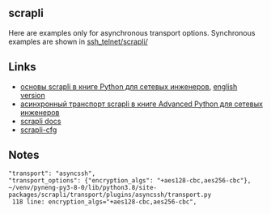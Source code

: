 ## scrapli

Here are examples only for asynchronous transport options. Synchronous
examples are shown in [ssh_telnet/scrapli/](https://github.com/natenka/pyneng-examples/tree/main/ssh_telnet/scrapli)

## Links

* [основы scrapli в книге Python для сетевых инженеров](https://pyneng.readthedocs.io/ru/latest/book/18_ssh_telnet/scrapli.html), [english version](https://pyneng.readthedocs.io/en/latest/book/18_ssh_telnet/scrapli.html)
* [асинхронный транспорт scrapli в книге Advanced Python для сетевых инженеров](https://advpyneng.readthedocs.io/ru/latest/book/17_async_libraries/scrapli.html)
* [scrapli docs](https://carlmontanari.github.io/scrapli/user_guide/basic_usage/)
* [scrapli-cfg](https://scrapli.github.io/scrapli_cfg/user_guide/quickstart/)

## Notes

```
"transport": "asyncssh",
"transport_options": {"encryption_algs": "+aes128-cbc,aes256-cbc"},
~/venv/pyneng-py3-8-0/lib/python3.8/site-packages/scrapli/transport/plugins/asyncssh/transport.py
 118 line: encryption_algs="+aes128-cbc,aes256-cbc",
```
